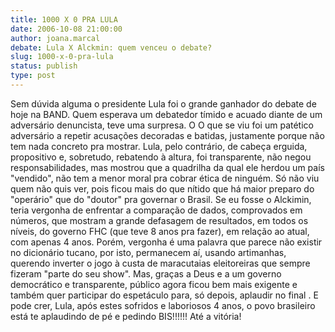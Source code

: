 ```yaml
---
title: 1000 X 0 PRA LULA
date: 2006-10-08 21:00:00
author: joana.marcal
debate: Lula X Alckmin: quem venceu o debate?
slug: 1000-x-0-pra-lula
status: publish 
type: post
---
```


Sem dúvida alguma o presidente Lula foi o grande ganhador do debate de hoje na BAND. Quem esperava um debatedor tímido e acuado diante de um adversário denuncista, teve uma surpresa. O O que se viu foi um patético adversário a repetir acusações decoradas e batidas, justamente porque não tem nada concreto pra mostrar. Lula, pelo contrário, de cabeça erguida, propositivo e, sobretudo, rebatendo à altura, foi transparente, não negou responsabilidades, mas mostrou que a quadrilha da qual ele herdou um país "vendido", não tem a menor moral pra cobrar ética de ninguém. Só não viu quem não quis ver, pois ficou mais do que nítido que há maior preparo do "operário" que do "doutor" pra governar o Brasil. Se eu fosse o Alckimin, teria vergonha de enfrentar a comparação de dados, comprovados em números, que mostram a grande defasagem de resultados, em todos os níveis, do governo FHC (que teve 8 anos pra fazer), em relação ao atual, com apenas 4 anos. Porém, vergonha é uma palavra que parece não existir no dicionário tucano, por isto, permanecem aí, usando artimanhas, querendo inverter o jogo à custa de maracutaias eleitoreiras que sempre fizeram "parte do seu show". Mas, graças a Deus e a um governo democrático e transparente, público agora ficou bem mais exigente e também quer participar do espetáculo para, só depois, aplaudir no final . E pode crer, Lula, após estes sofridos e laboriosos 4 anos, o povo brasileiro está te aplaudindo de pé e pedindo BIS!!!!!! Até a vitória!

